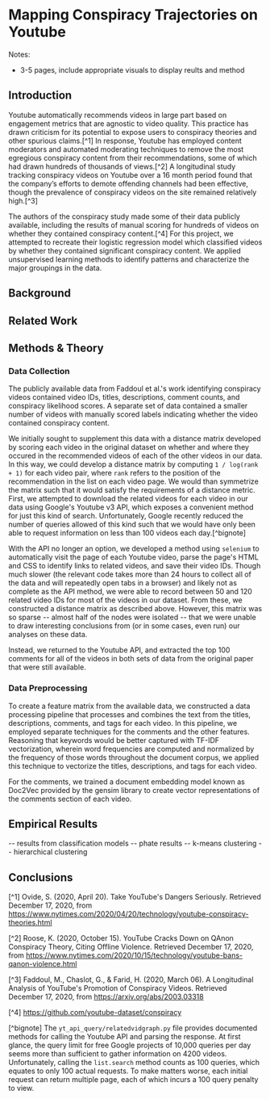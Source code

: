 # Mapping Conspiracy Trajectories on Youtube

Notes:

- 3-5 pages, include appropriate visuals to display reults and method

## Introduction

 Youtube automatically recommends videos in large part based on engagement metrics that are agnostic to video quality. This practice has drawn criticism for its potential to expose users to conspiracy theories and other spurious claims.[^1]  In response, Youtube has employed content moderators and automated moderating techniques to remove the most egregious conspiracy content from their recommendations, some of which had drawn hundreds of thousands of views.[^2] A longitudinal study tracking conspiracy videos on Youtube over a 16 month period found that the company’s efforts to demote offending channels had been effective, though the prevalence of conspiracy videos on the site remained relatively high.[^3]

The authors of the conspiracy study made some of their data publicly available, including the results of manual scoring for hundreds of videos on whether they contained conspiracy content.[^4] For this project, we attempted to recreate their logistic regression model which classified videos by whether they contained significant conspiracy content. We applied unsupervised learning methods to identify patterns and characterize the major groupings in the data. 

## Background

## Related Work

## Methods & Theory

### Data Collection 

The publicly available data from Faddoul et al.'s work identifying conspiracy videos contained video IDs, titles, descriptions, comment counts, and conspiracy likelihood scores. A separate set of data contained a smaller number of videos with manually scored labels indicating whether the video contained conspiracy content. 

We initially sought to supplement this data with a distance matrix developed by scoring each video in the original dataset on whether and where they occured in the recommended videos of each of the other videos in our data. In this way, we could develop a distance matrix by computing `1 / log(rank + 1)` for each video pair, where `rank` refers to the position of the recommendation in the list on each video page. We would than symmetrize the matrix such that it would satisfy the requirements of a distance metric. First, we attempted to download the related videos for each video in our data using Google's Youtube v3 API, which exposes a convenient method for just this kind of search. Unfortunately, Google recently reduced the number of queries allowed of this kind such that we would have only been able to request information on less than 100 videos each day.[^bignote] 

With the API no longer an option, we developed a method using `selenium` to automatically visit the page of each Youtube video, parse the page's HTML and CSS to identify links to related videos, and save their video IDs. Though much slower (the relevant code takes more than 24 hours to collect all of the data and will repeatedly open tabs in a browser) and likely not as complete as the API method, we were able to record between 50 and 120 related video IDs for most of the videos in our dataset. From these, we constructed a distance matrix as described above. However, this matrix was so sparse -- almost half of the nodes were isolated -- that we were unable to draw interesting conclusions from (or in some cases, even run) our analyses on these data.

Instead, we returned to the Youtube API, and extracted the top 100 comments for all of the videos in both sets of data from the original paper that were still available.

### Data Preprocessing 

To create a feature matrix from the available data, we constructed a data processing pipeline that processes and combines the text from the titles, descriptions, comments, and tags for each video. In this pipeline, we employed separate techniques for the comments and the other features. Reasoning that keywords would be better captured with TF-IDF vectorization, wherein word frequencies are computed and normalized by the frequency of those words throughout the document corpus, we applied this technique to vectorize the titles, descriptions, and tags for each video. 

For the comments, we trained a document embedding model known as Doc2Vec provided by the gensim library to create vector representations of the comments section of each video. 


## Empirical Results

-- results from classification models
-- phate results
-- k-means clustering
-- hierarchical clustering

## Conclusions


[^1] Ovide, S. (2020, April 20). Take YouTube's Dangers Seriously. Retrieved December 17, 2020, from https://www.nytimes.com/2020/04/20/technology/youtube-conspiracy-theories.html

[^2] Roose, K. (2020, October 15). YouTube Cracks Down on QAnon Conspiracy Theory, Citing Offline Violence. Retrieved December 17, 2020, from https://www.nytimes.com/2020/10/15/technology/youtube-bans-qanon-violence.html

[^3] Faddoul, M., Chaslot, G., &amp; Farid, H. (2020, March 06). A Longitudinal Analysis of YouTube's Promotion of Conspiracy Videos. Retrieved December 17, 2020, from https://arxiv.org/abs/2003.03318

[^4] https://github.com/youtube-dataset/conspiracy

[^bignote] The `yt_api_query/relatedvidgraph.py` file provides documented methods for calling the Youtube API and parsing the response. At first glance, the query limit for free Google projects of 10,000 queries per day seems more than sufficient to gather information on 4200 videos. Unfortunately, calling the `list.search` method counts as 100 queries, which equates to only 100 actual requests. To make matters worse, each initial request can return multiple page, each of which incurs a 100 query penalty to view.  